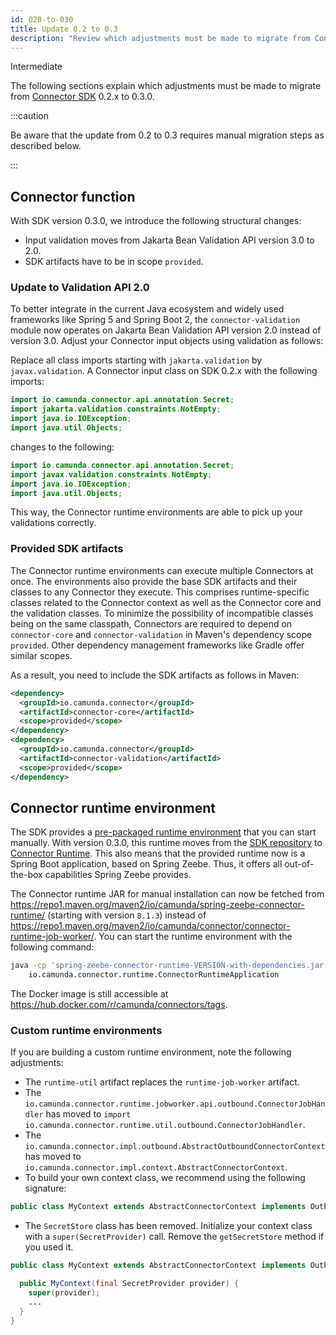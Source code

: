 ```yaml
---
id: 020-to-030
title: Update 0.2 to 0.3
description: "Review which adjustments must be made to migrate from Connector SDK 0.2.x to 0.3.0."
---
```


<span class="badge badge--primary">Intermediate</span>

The following sections explain which adjustments must be made to migrate from
[Connector SDK](/components/connectors/custom-built-connectors/connector-sdk.md)
0.2.x to 0.3.0.

:::caution

Be aware that the update from 0.2 to 0.3 requires manual migration steps as described below.

:::

## Connector function

With SDK version 0.3.0, we introduce the following structural changes:

- Input validation moves from Jakarta Bean Validation API version 3.0 to 2.0.
- SDK artifacts have to be in scope `provided`.

### Update to Validation API 2.0

To better integrate in the current Java ecosystem and widely used frameworks like Spring 5 and Spring Boot 2, the `connector-validation` module
now operates on Jakarta Bean Validation API version 2.0 instead of version 3.0. Adjust your Connector input objects using validation as follows:

Replace all class imports starting with `jakarta.validation` by `javax.validation`. A Connector input class on SDK 0.2.x with the following imports:

```java
import io.camunda.connector.api.annotation.Secret;
import jakarta.validation.constraints.NotEmpty;
import java.io.IOException;
import java.util.Objects;
```

changes to the following:

```java
import io.camunda.connector.api.annotation.Secret;
import javax.validation.constraints.NotEmpty;
import java.io.IOException;
import java.util.Objects;
```

This way, the Connector runtime environments are able to pick up your validations correctly.

### Provided SDK artifacts

The Connector runtime environments can execute multiple Connectors at once. The environments also provide the base SDK artifacts and their classes
to any Connector they execute. This comprises runtime-specific classes related to the Connector context as well as the Connector core and the validation
classes. To minimize the possibility of incompatible classes being on the same classpath, Connectors are required to depend on `connector-core` and
`connector-validation` in Maven's dependency scope `provided`. Other dependency management frameworks like Gradle offer similar scopes.

As a result, you need to include the SDK artifacts as follows in Maven:

```xml
<dependency>
  <groupId>io.camunda.connector</groupId>
  <artifactId>connector-core</artifactId>
  <scope>provided</scope>
</dependency>
<dependency>
  <groupId>io.camunda.connector</groupId>
  <artifactId>connector-validation</artifactId>
  <scope>provided</scope>
</dependency>
```

## Connector runtime environment

The SDK provides a [pre-packaged runtime environment](/components/connectors/custom-built-connectors/connector-sdk.md#pre-packaged-runtime-environment)
that you can start manually. With version 0.3.0, this runtime moves from the [SDK repository](https://github.com/camunda/connector-sdk/tree/stable/0.2/runtime-job-worker)
to [Connector Runtime](https://github.com/camunda/connectors/blob/main/connector-runtime/README.md). This also means that the provided runtime now is
a Spring Boot application, based on Spring Zeebe. Thus, it offers all out-of-the-box capabilities Spring Zeebe provides.

The Connector runtime JAR for manual installation can now be fetched from https://repo1.maven.org/maven2/io/camunda/spring-zeebe-connector-runtime/
(starting with version `8.1.3`) instead of https://repo1.maven.org/maven2/io/camunda/connector/connector-runtime-job-worker/. You can start the runtime
environment with the following command:

```bash
java -cp 'spring-zeebe-connector-runtime-VERSION-with-dependencies.jar:connector-http-json-VERSION-with-dependencies.jar' \
    io.camunda.connector.runtime.ConnectorRuntimeApplication
```

The Docker image is still accessible at https://hub.docker.com/r/camunda/connectors/tags.

### Custom runtime environments

If you are building a custom runtime environment, note the following adjustments:

- The `runtime-util` artifact replaces the `runtime-job-worker` artifact.
- The `io.camunda.connector.runtime.jobworker.api.outbound.ConnectorJobHandler` has moved to `import io.camunda.connector.runtime.util.outbound.ConnectorJobHandler`.
- The `io.camunda.connector.impl.outbound.AbstractOutboundConnectorContext` has moved to `io.camunda.connector.impl.context.AbstractConnectorContext`.
- To build your own context class, we recommend using the following signature:

```java
public class MyContext extends AbstractConnectorContext implements OutboundConnectorContext {}
```

- The `SecretStore` class has been removed. Initialize your context class with a `super(SecretProvider)` call. Remove the `getSecretStore` method if you used it.

```java
public class MyContext extends AbstractConnectorContext implements OutboundConnectorContext {

  public MyContext(final SecretProvider provider) {
    super(provider);
    ...
  }
}
```
